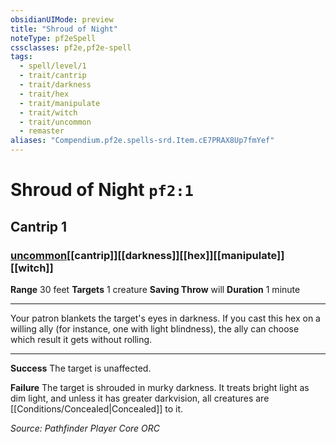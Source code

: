 ```yaml
---
obsidianUIMode: preview
title: "Shroud of Night"
noteType: pf2eSpell
cssclasses: pf2e,pf2e-spell
tags:
  - spell/level/1
  - trait/cantrip
  - trait/darkness
  - trait/hex
  - trait/manipulate
  - trait/witch
  - trait/uncommon
  - remaster
aliases: "Compendium.pf2e.spells-srd.Item.cE7PRAX8Up7fmYef" 
---
```

# Shroud of Night  `pf2:1`  
## Cantrip 1
### [uncommon](uncommon "Uncommon Rarity Trait")[[cantrip]][[darkness]][[hex]][[manipulate]][[witch]]

**Range** 30 feet
**Targets** 1 creature
**Saving Throw**  will
**Duration** 1 minute
* * * 
Your patron blankets the target's eyes in darkness. If you cast this hex on a willing ally (for instance, one with light blindness), the ally can choose which result it gets without rolling.

* * *

**Success** The target is unaffected.

**Failure** The target is shrouded in murky darkness. It treats bright light as dim light, and unless it has greater darkvision, all creatures are [[Conditions/Concealed|Concealed]] to it.

*Source: Pathfinder Player Core*
*ORC*